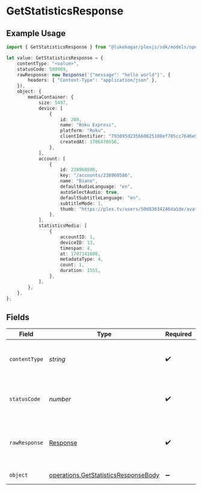 # GetStatisticsResponse

## Example Usage

```typescript
import { GetStatisticsResponse } from "@lukehagar/plexjs/sdk/models/operations";

let value: GetStatisticsResponse = {
    contentType: "<value>",
    statusCode: 508969,
    rawResponse: new Response('{"message": "hello world"}', {
        headers: { "Content-Type": "application/json" },
    }),
    object: {
        mediaContainer: {
            size: 5497,
            device: [
                {
                    id: 208,
                    name: "Roku Express",
                    platform: "Roku",
                    clientIdentifier: "793095d235660625108ef785cc7646e9",
                    createdAt: 1706470556,
                },
            ],
            account: [
                {
                    id: 238960586,
                    key: "/accounts/238960586",
                    name: "Diane",
                    defaultAudioLanguage: "en",
                    autoSelectAudio: true,
                    defaultSubtitleLanguage: "en",
                    subtitleMode: 1,
                    thumb: "https://plex.tv/users/50d83634246da1de/avatar?c=1707110967",
                },
            ],
            statisticsMedia: [
                {
                    accountID: 1,
                    deviceID: 13,
                    timespan: 4,
                    at: 1707141600,
                    metadataType: 4,
                    count: 1,
                    duration: 1555,
                },
            ],
        },
    },
};
```

## Fields

| Field                                                                                               | Type                                                                                                | Required                                                                                            | Description                                                                                         |
| --------------------------------------------------------------------------------------------------- | --------------------------------------------------------------------------------------------------- | --------------------------------------------------------------------------------------------------- | --------------------------------------------------------------------------------------------------- |
| `contentType`                                                                                       | *string*                                                                                            | :heavy_check_mark:                                                                                  | HTTP response content type for this operation                                                       |
| `statusCode`                                                                                        | *number*                                                                                            | :heavy_check_mark:                                                                                  | HTTP response status code for this operation                                                        |
| `rawResponse`                                                                                       | [Response](https://developer.mozilla.org/en-US/docs/Web/API/Response)                               | :heavy_check_mark:                                                                                  | Raw HTTP response; suitable for custom response parsing                                             |
| `object`                                                                                            | [operations.GetStatisticsResponseBody](../../../sdk/models/operations/getstatisticsresponsebody.md) | :heavy_minus_sign:                                                                                  | Media Statistics                                                                                    |